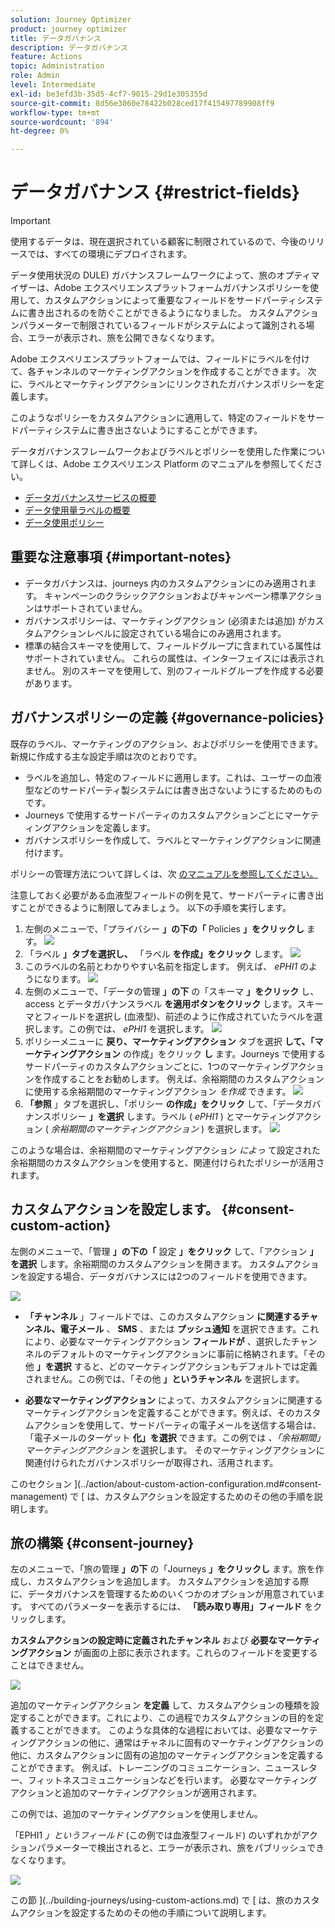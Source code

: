 ```yaml
---
solution: Journey Optimizer
product: journey optimizer
title: データガバナンス
description: データガバナンス
feature: Actions
topic: Administration
role: Admin
level: Intermediate
exl-id: be3efd3b-35d5-4cf7-9015-29d1e305355d
source-git-commit: 8d56e3060e78422b028ced17f415497789908ff9
workflow-type: tm+mt
source-wordcount: '894'
ht-degree: 0%

---
```


# データガバナンス {#restrict-fields}


>[!IMPORTANT]
>
>使用するデータは、現在選択されている顧客に制限されているので、今後のリリースでは、すべての環境にデプロイされます。

データ使用状況の DULE) ガバナンスフレームワークによって、旅のオプティマイザーは、Adobe エクスペリエンスプラットフォームガバナンスポリシーを使用して、カスタムアクションによって重要なフィールドをサードパーティシステムに書き出されるのを防ぐことができるようになりました。 カスタムアクションパラメーターで制限されているフィールドがシステムによって識別される場合、エラーが表示され、旅を公開できなくなります。

Adobe エクスペリエンスプラットフォームでは、フィールドにラベルを付けて、各チャンネルのマーケティングアクションを作成することができます。 次に、ラベルとマーケティングアクションにリンクされたガバナンスポリシーを定義します。

このようなポリシーをカスタムアクションに適用して、特定のフィールドをサードパーティシステムに書き出さないようにすることができます。

データガバナンスフレームワークおよびラベルとポリシーを使用した作業について詳しくは、Adobe エクスペリエンス Platform のマニュアルを参照してください。

* [データガバナンスサービスの概要](https://experienceleague.adobe.com/docs/experience-platform/data-governance/home.html)
* [データ使用量ラベルの概要](https://experienceleague.adobe.com/docs/experience-platform/data-governance/labels/overview.html?lang=en)
* [データ使用ポリシー](https://experienceleague.adobe.com/docs/experience-platform/data-governance/policies/overview.html)

## 重要な注意事項 {#important-notes}

* データガバナンスは、journeys 内のカスタムアクションにのみ適用されます。 キャンペーンのクラシックアクションおよびキャンペーン標準アクションはサポートされていません。
* ガバナンスポリシーは、マーケティングアクション (必須または追加) がカスタムアクションレベルに設定されている場合にのみ適用されます。
* 標準の結合スキーマを使用して、フィールドグループに含まれている属性はサポートされていません。 これらの属性は、インターフェイスには表示されません。 別のスキーマを使用して、別のフィールドグループを作成する必要があります。

## ガバナンスポリシーの定義 {#governance-policies}

既存のラベル、マーケティングのアクション、およびポリシーを使用できます。 新規に作成する主な設定手順は次のとおりです。

* ラベルを追加し、特定のフィールドに適用します。これは、ユーザーの血液型などのサードパーティ製システムには書き出さないようにするためのものです。
* Journeys で使用するサードパーティのカスタムアクションごとにマーケティングアクションを定義します。
* ガバナンスポリシーを作成して、ラベルとマーケティングアクションに関連付けます。

ポリシーの管理方法について詳しくは、次 [ のマニュアルを参照してください。](https://experienceleague.adobe.com/docs/experience-platform/data-governance/policies/user-guide.html?lang=en#consent-policy)

注意しておく必要がある血液型フィールドの例を見て、サードパーティに書き出すことができるように制限してみましょう。 以下の手順を実行します。

1. 左側のメニューで、「プライバシー **」の下の「** Policies **」をクリックし** ます。
   ![](assets/action-privacy0.png)
1. 「ラベル **」タブを選択し、** 「ラベル **を作成」をクリック** します。
   ![](assets/action-privacy1.png)
1. このラベルの名前とわかりやすい名前を指定します。 例えば、 _ePHI1_ のようになります。
   ![](assets/action-privacy2.png)
1. 左側のメニューで、「データの管理 **」の下** の「スキーマ **」をクリック** し、access とデータガバナンスラベル **を適用ボタンをクリック** します。スキーマとフィールドを選択し (血液型)、前述のように作成されていたラベルを選択します。この例では、 _ePHI1_ を選択します。
   ![](assets/action-privacy3.png)
1. ポリシーメニューに **戻り、マーケティングアクション** タブを選択 **して、「マーケティングアクション** の作成」をクリック **し** ます。Journeys で使用するサードパーティのカスタムアクションごとに、1つのマーケティングアクションを作成することをお勧めします。 例えば、余裕期間のカスタムアクションに使用する余裕期間のマーケティングアクション _を作成_ できます。
   ![](assets/action-privacy4.png)
1. **「参照** 」タブを選択し、「ポリシー **の作成」をクリック** して、「データガバナンスポリシー **」を選択** します。ラベル ( _ePHI1_ ) とマーケティングアクション ( _余裕期間のマーケティングアクション_ ) を選択します。
   ![](assets/action-privacy5.png)

このような場合は、余裕期間のマーケティングアクション _によっ_ て設定された余裕期間のカスタムアクションを使用すると、関連付けられたポリシーが活用されます。

## カスタムアクションを設定します。 {#consent-custom-action}

左側のメニューで、「管理 **」の下の「** 設定 **」をクリック** して、「アクション **」を選択** します。余裕期間のカスタムアクションを開きます。 カスタムアクションを設定する場合、データガバナンスには2つのフィールドを使用できます。

![](assets/action-privacy6.png)

* **「チャンネル** 」フィールドでは、このカスタムアクション **に関連するチャンネル、電子メール** 、 **SMS** 、または **プッシュ通知** を選択できます。これにより、必要なマーケティングアクション **フィールドが** 、選択したチャンネルのデフォルトのマーケティングアクションに事前に格納されます。「その他 **」を選択** すると、どのマーケティングアクションもデフォルトでは定義されません。この例では、「その他 **」というチャンネル** を選択します。

* **必要なマーケティングアクション** によって、カスタムアクションに関連するマーケティングアクションを定義することができます。例えば、そのカスタムアクションを使用して、サードパーティの電子メールを送信する場合は、「電子メールのターゲット **化」を選択** できます。この例では _、「余裕期間」マーケティングアクション_ を選択します。 そのマーケティングアクションに関連付けられたガバナンスポリシーが取得され、活用されます。

このセクション ](../action/about-custom-action-configuration.md#consent-management) で [ は、カスタムアクションを設定するためのその他の手順を説明します。

## 旅の構築 {#consent-journey}

左のメニューで、「旅の管理 **」の下** の「Journeys **」をクリックし** ます。旅を作成し、カスタムアクションを追加します。  カスタムアクションを追加する際に、データガバナンスを管理するためのいくつかのオプションが用意されています。 すべてのパラメーターを表示するには、 **「読み取り専用」フィールド** をクリックします。

**カスタムアクションの設定時に定義されたチャンネル** および **必要なマーケティングアクション** が画面の上部に表示されます。これらのフィールドを変更することはできません。

![](assets/action-privacy7.png)

追加のマーケティングアクション **を定義** して、カスタムアクションの種類を設定することができます。これにより、この過程でカスタムアクションの目的を定義することができます。 このような具体的な過程においては、必要なマーケティングアクションの他に、通常はチャネルに固有のマーケティングアクションの他に、カスタムアクションに固有の追加のマーケティングアクションを定義することができます。 例えば、トレーニングのコミュニケーション、ニュースレター、フィットネスコミュニケーションなどを行います。 必要なマーケティングアクションと追加のマーケティングアクションが適用されます。

この例では、追加のマーケティングアクションを使用しません。

「EPHI1 _」というフィールド_ (この例では血液型フィールド) のいずれかがアクションパラメーターで検出されると、エラーが表示され、旅をパブリッシュできなくなります。

![](assets/action-privacy8.png)

この節 ](../building-journeys/using-custom-actions.md) で [ は、旅のカスタムアクションを設定するためのその他の手順について説明します。

